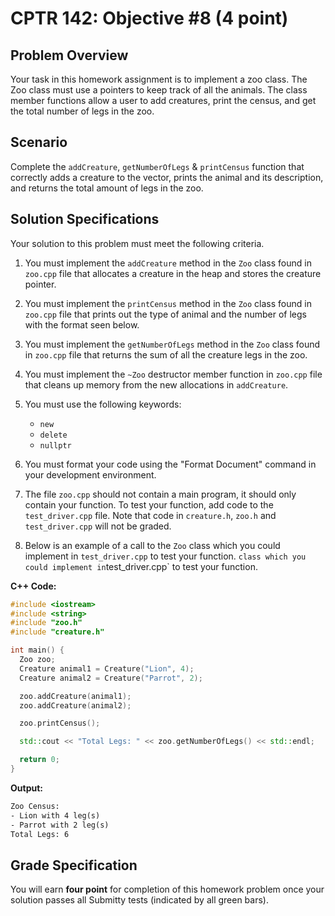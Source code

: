 # CPTR 142: Objective #8 (4 point)

## Problem Overview

Your task in this homework assignment is to implement a zoo class. The Zoo class must use a pointers to keep track of all the animals.
The class member functions allow a user to add creatures, print the census, and get the total number of legs in the zoo.

## Scenario

Complete the `addCreature`, `getNumberOfLegs` & `printCensus` function that correctly adds a creature to the vector, prints the animal and its description, and returns
the total amount of legs in the zoo.

## Solution Specifications

Your solution to this problem must meet the following criteria.

1. You must implement the `addCreature` method in the `Zoo` class found in `zoo.cpp` file that allocates a creature in the heap and stores the creature pointer.

1. You must implement the `printCensus` method in the `Zoo` class found in `zoo.cpp` file that prints out the type of animal and the number of legs with the format seen below.

1. You must implement the `getNumberOfLegs` method in the `Zoo` class found in `zoo.cpp` file that returns the sum of all the creature legs in the zoo.

1. You must implement the `~Zoo` destructor member function in `zoo.cpp` file that cleans up memory from the new allocations in `addCreature`.

1. You must use the following keywords:

    * `new`
    * `delete`
    * `nullptr`

1. You must format your code using the "Format Document" command in your development environment.

1. The file `zoo.cpp` should not contain a main program, it should only contain your function. To test your function, add code to the `test_driver.cpp` file. Note that code in `creature.h`, `zoo.h` and `test_driver.cpp` will not be graded.

1. Below is an example of a call to the `Zoo` class which you could implement in `test_driver.cpp` to test your function.
` class which you could implement in `test_driver.cpp` to test your function.

  **C++ Code:**
  ```c++
  #include <iostream>
  #include <string>
  #include "zoo.h"
  #include "creature.h"

  int main() {
    Zoo zoo;
    Creature animal1 = Creature("Lion", 4);
    Creature animal2 = Creature("Parrot", 2);

    zoo.addCreature(animal1);
    zoo.addCreature(animal2);

    zoo.printCensus();

    std::cout << "Total Legs: " << zoo.getNumberOfLegs() << std::endl;

    return 0;
  }
  ```

  **Output:**
  ```html
  Zoo Census:
  - Lion with 4 leg(s)
  - Parrot with 2 leg(s)
  Total Legs: 6
  ```

## Grade Specification

You will earn **four point** for completion of this homework problem once your solution passes all Submitty tests (indicated by all green bars).
